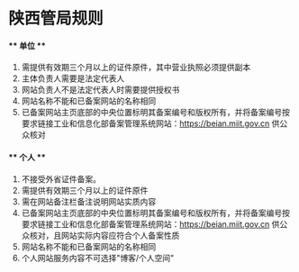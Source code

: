 

# 陕西管局规则

<!-- tabs:start -->

#### ** 单位 **

1. 需提供有效期三个月以上的证件原件，其中营业执照必须提供副本                                                                                                            
2. 主体负责人需要是法定代表人                                                                                                                                               
3. 网站负责人不是法定代表人时需要提供授权书                                                                                                                                                                                                                                                                       
7. 网站名称不能和已备案网站的名称相同
8. 已备案网站主页底部的中央位置标明其备案编号和版权所有，并将备案编号按要求链接工业和信息化部备案管理系统网站：https://beian.miit.gov.cn 供公众核对 

#### ** 个人 **

1. 不接受外省证件备案。                                                                                                                
2. 需提供有效期三个月以上的证件原件                                                                                                                                                                                                                           
4. 需在网站备注栏备注说明网站实质内容                                                                                                                                                                                     
6. 已备案网站主页底部的中央位置标明其备案编号和版权所有，并将备案编号按要求链接工业和信息化部备案管理系统网站：https://beian.miit.gov.cn 供公众核对，且网站实际内容应符合个人备案性质                                 
8. 网站名称不能和已备案网站的名称相同                                                                            
9. 个人网站服务内容不可选择"博客/个人空间"

<!-- tabs:end -->